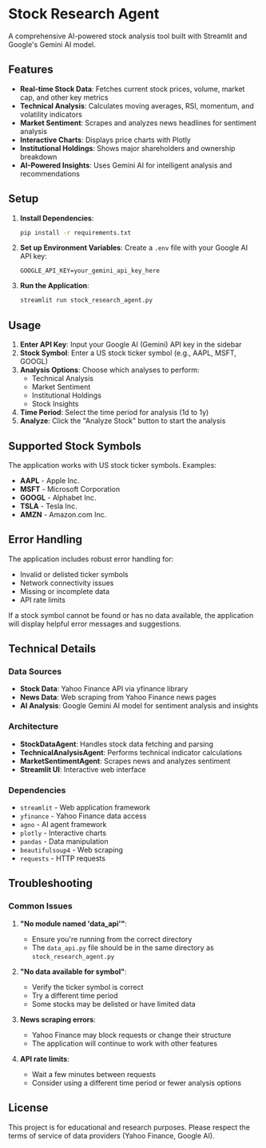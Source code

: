 # Stock Research Agent

A comprehensive AI-powered stock analysis tool built with Streamlit and Google's Gemini AI model.

## Features

- **Real-time Stock Data**: Fetches current stock prices, volume, market cap, and other key metrics
- **Technical Analysis**: Calculates moving averages, RSI, momentum, and volatility indicators
- **Market Sentiment**: Scrapes and analyzes news headlines for sentiment analysis
- **Interactive Charts**: Displays price charts with Plotly
- **Institutional Holdings**: Shows major shareholders and ownership breakdown
- **AI-Powered Insights**: Uses Gemini AI for intelligent analysis and recommendations

## Setup

1. **Install Dependencies**:
   ```bash
   pip install -r requirements.txt
   ```

2. **Set up Environment Variables**:
   Create a `.env` file with your Google AI API key:
   ```
   GOOGLE_API_KEY=your_gemini_api_key_here
   ```

3. **Run the Application**:
   ```bash
   streamlit run stock_research_agent.py
   ```

## Usage

1. **Enter API Key**: Input your Google AI (Gemini) API key in the sidebar
2. **Stock Symbol**: Enter a US stock ticker symbol (e.g., AAPL, MSFT, GOOGL)
3. **Analysis Options**: Choose which analyses to perform:
   - Technical Analysis
   - Market Sentiment
   - Institutional Holdings
   - Stock Insights
4. **Time Period**: Select the time period for analysis (1d to 1y)
5. **Analyze**: Click the "Analyze Stock" button to start the analysis

## Supported Stock Symbols

The application works with US stock ticker symbols. Examples:
- **AAPL** - Apple Inc.
- **MSFT** - Microsoft Corporation
- **GOOGL** - Alphabet Inc.
- **TSLA** - Tesla Inc.
- **AMZN** - Amazon.com Inc.

## Error Handling

The application includes robust error handling for:
- Invalid or delisted ticker symbols
- Network connectivity issues
- Missing or incomplete data
- API rate limits

If a stock symbol cannot be found or has no data available, the application will display helpful error messages and suggestions.

## Technical Details

### Data Sources
- **Stock Data**: Yahoo Finance API via yfinance library
- **News Data**: Web scraping from Yahoo Finance news pages
- **AI Analysis**: Google Gemini AI model for sentiment analysis and insights

### Architecture
- **StockDataAgent**: Handles stock data fetching and parsing
- **TechnicalAnalysisAgent**: Performs technical indicator calculations
- **MarketSentimentAgent**: Scrapes news and analyzes sentiment
- **Streamlit UI**: Interactive web interface

### Dependencies
- `streamlit` - Web application framework
- `yfinance` - Yahoo Finance data access
- `agno` - AI agent framework
- `plotly` - Interactive charts
- `pandas` - Data manipulation
- `beautifulsoup4` - Web scraping
- `requests` - HTTP requests

## Troubleshooting

### Common Issues

1. **"No module named 'data_api'"**:
   - Ensure you're running from the correct directory
   - The `data_api.py` file should be in the same directory as `stock_research_agent.py`

2. **"No data available for symbol"**:
   - Verify the ticker symbol is correct
   - Try a different time period
   - Some stocks may be delisted or have limited data

3. **News scraping errors**:
   - Yahoo Finance may block requests or change their structure
   - The application will continue to work with other features

4. **API rate limits**:
   - Wait a few minutes between requests
   - Consider using a different time period or fewer analysis options

## License

This project is for educational and research purposes. Please respect the terms of service of data providers (Yahoo Finance, Google AI).